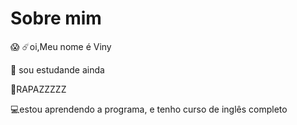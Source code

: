  # Sobre mim
 😱 ☄️oi,Meu nome é Viny
 
 👀 sou estudande ainda
 
 🐀RAPAZZZZZ
 
 💻estou aprendendo a programa, e tenho curso de inglês completo
